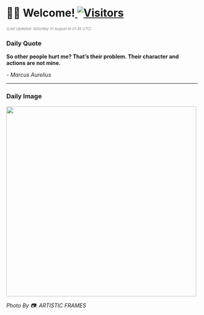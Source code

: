 <h1>👋🏽 Welcome!<a href="https://github.com/OmitNomis/"> <img src="https://visitor-badge.laobi.icu/badge?page_id=OmitNomis" alt="Visitors"></a></h1>

<i><p style="font-size: 0.6rem; color:gray">(Last Updated: Saturday 31 August at 01:35 UTC)</p></i>

<h3> Daily Quote </h3>
<b><p>So other people hurt me? That’s their problem. Their character and actions are not mine.</p></b>
<i><caption style="font-size: 0.8rem; color:gray;">- Marcus Aurelius</caption></i>


<hr>

<h3>Daily Image</h3>
<a href="https://images.unsplash.com/photo-1721750476716-15b58c0f9979?crop=entropy&cs=srgb&fm=jpg&ixid=M3w2MjM3MzF8MHwxfHJhbmRvbXx8fHx8fHx8fDE3MjUwNjgxMjd8&ixlib=rb-4.0.3&q=85" target="_blank"><img style="height:500px;" src=https://images.unsplash.com/photo-1721750476716-15b58c0f9979?crop=entropy&cs=srgb&fm=jpg&ixid=M3w2MjM3MzF8MHwxfHJhbmRvbXx8fHx8fHx8fDE3MjUwNjgxMjd8&ixlib=rb-4.0.3&q=85"/></a>

<i><caption style="font-size: 0.8rem; color:gray;"> Photo By 📷: ARTISTIC FRAMES</caption></i>
